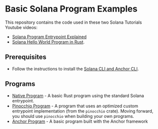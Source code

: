# Basic Solana Program Examples

This repository contains the code used in these two Solana Tutorials Youtube videos:

- [Solana Program Entrypoint Explained](https://www.youtube.com/watch?v=4qzMc4Wc54U&ab_channel=SolanaTutorials)
- [Solana Hello World Program in Rust](https://www.youtube.com/watch?v=x7SbnkOzc18&ab_channel=SolanaTutorials).

## Prerequisites

- Follow the instructions to install the [Solana CLI and Anchor CLI](https://solana.com/docs/intro/installation).

## Programs

- [Native Program](native_program) - A basic Rust program using the standard Solana entrypoint.
- [Pinocchio Program](pinocchio_program) - A program that uses an optimized custom entrypoint implementation (from the `pinocchio` crate). Moving forward, you should use `pinocchio` when building your own programs.
- [Anchor Program](anchor_program) - A basic program built with the Anchor framework
